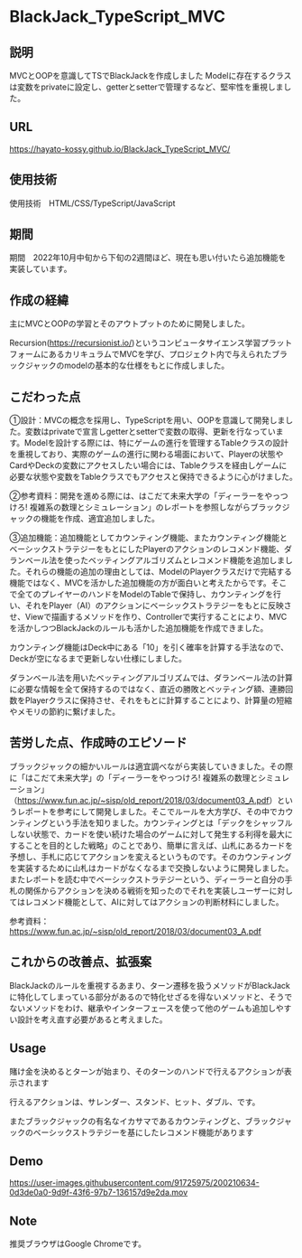 # BlackJack_TypeScript_MVC
## 説明
MVCとOOPを意識してTSでBlackJackを作成しました
Modelに存在するクラスは変数をprivateに設定し、getterとsetterで管理するなど、堅牢性を重視しました。

## URL
https://hayato-kossy.github.io/BlackJack_TypeScript_MVC/

## 使用技術
使用技術　HTML/CSS/TypeScript/JavaScript

## 期間
期間　2022年10月中旬から下旬の2週間ほど、現在も思い付いたら追加機能を実装しています。

## 作成の経緯
主にMVCとOOPの学習とそのアウトプットのために開発しました。

Recursion(<https://recursionist.io/>)というコンピュータサイエンス学習プラットフォームにあるカリキュラムでMVCを学び、プロジェクト内で与えられたブラックジャックのmodelの基本的な仕様をもとに作成しました。

## こだわった点

①設計：MVCの概念を採用し、TypeScriptを用い、OOPを意識して開発しました。変数はprivateで宣言しgetterとsetterで変数の取得、更新を行なっています。Modelを設計する際には、特にゲームの進行を管理するTableクラスの設計を重視しており、実際のゲームの進行に関わる場面において、Playerの状態やCardやDeckの変数にアクセスしたい場合には、Tableクラスを経由しゲームに必要な状態や変数をTableクラスでもアクセスと保持できるように心がけました。　

②参考資料：開発を進める際には、はこだて未来大学の「ディーラーをやっつけろ! 複雑系の数理とシミュレーション」のレポートを参照しながらブラックジャックの機能を作成、適宜追加しました。

③追加機能：追加機能としてカウンティング機能、またカウンティング機能とベーシックストラテジーをもとにしたPlayerのアクションのレコメンド機能、ダランベール法を使ったベッティングアルゴリズムとレコメンド機能を追加しました。それらの機能の追加の理由としては、ModelのPlayerクラスだけで完結する機能ではなく、MVCを活かした追加機能の方が面白いと考えたからです。そこで全てのプレイヤーのハンドをModelのTableで保持し、カウンティングを行い、それをPlayer（AI）のアクションにベーシックストラテジーをもとに反映させ、Viewで描画するメソッドを作り、Controllerで実行することにより、MVCを活かしつつBlackJackのルールも活かした追加機能を作成できました。　　

カウンティング機能はDeck中にある「10」を引く確率を計算する手法なので、Deckが空になるまで更新しない仕様にしました。　　

ダランベール法を用いたベッティングアルゴリズムでは、ダランベール法の計算に必要な情報を全て保持するのではなく、直近の勝敗とベッティング額、連勝回数をPlayerクラスに保持させ、それをもとに計算することにより、計算量の短縮やメモリの節約に繋げました。

## 苦労した点、作成時のエピソード

ブラックジャックの細かいルールは適宜調べながら実装していきました。その際に「はこだて未来大学」の「ディーラーをやっつけろ! 複雑系の数理とシミュレーション」（<https://www.fun.ac.jp/~sisp/old_report/2018/03/document03_A.pdf>）というレポートを参考にして開発しました。そこでルールを大方学び、その中でカウンティングという手法を知りました。カウンティングとは「デックをシャッフルしない状態で、カードを使い続けた場合のゲームに対して発生する利得を最大にすることを目的とした戦略」のことであり、簡単に言えば、山札にあるカードを予想し、手札に応じてアクションを変えるというものです。そのカウンティングを実装するために山札はカードがなくなるまで交換しないように開発しました。  
またレポートを読む中でベーシックストラテジーという、ディーラーと自分の手札の関係からアクションを決める戦術を知ったのでそれを実装しユーザーに対してはレコメンド機能として、AIに対してはアクションの判断材料にしました。

参考資料：https://www.fun.ac.jp/~sisp/old_report/2018/03/document03_A.pdf

## これからの改善点、拡張案
BlackJackのルールを重視するあまり、ターン遷移を扱うメソッドがBlackJackに特化してしまっている部分があるので特化せざるを得ないメソッドと、そうでないメソッドをわけ、継承やインターフェースを使って他のゲームも追加しやすい設計を考え直す必要があると考えました。

## Usage
賭け金を決めるとターンが始まり、そのターンのハンドで行えるアクションが表示されます

行えるアクションは、サレンダー、スタンド、ヒット、ダブル、です。

またブラックジャックの有名なイカサマであるカウンティングと、ブラックジャックのベーシックストラテジーを基にしたレコメンド機能があります

## Demo
https://user-images.githubusercontent.com/91725975/200210634-0d3de0a0-9d9f-43f6-97b7-136157d9e2da.mov

## Note
推奨ブラウザはGoogle Chromeです。
